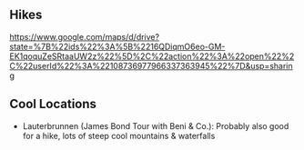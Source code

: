 


## Hikes

https://www.google.com/maps/d/drive?state=%7B%22ids%22%3A%5B%2216QDiqmO6eo-GM-EK1qoquZeSRtaaUW2z%22%5D%2C%22action%22%3A%22open%22%2C%22userId%22%3A%22108736977966337363945%22%7D&usp=sharing

## Cool Locations

+ Lauterbrunnen (James Bond Tour with Beni & Co.): Probably also good for a hike, lots of steep cool mountains & waterfalls
